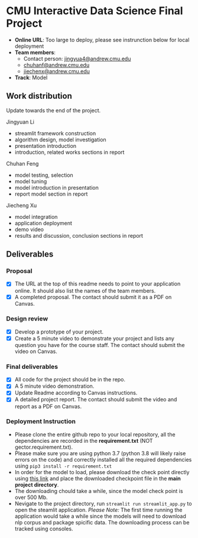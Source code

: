 # CMU Interactive Data Science Final Project

* **Online URL**: Too large to deploy, please see instrunction below for local deployment
* **Team members**:
  * Contact person: jingyua4@andrew.cmu.edu
  * chuhanf@andrew.cmu.edu
  * jiechenx@andrew.cmu.edu
* **Track**: Model

## Work distribution

Update towards the end of the project.

Jingyuan Li

- streamlit framework construction
- algorithm design, model investigation
- presentation introduction
- introduction, related works sections in report

Chuhan Feng

- model testing, selection
- model tuning
- model introduction in presentation
- report model section in report

Jiecheng Xu
- model integration
- application deployment
- demo video
- results and discussion, conclusion sections in report

## Deliverables

### Proposal

- [X] The URL at the top of this readme needs to point to your application online. It should also list the names of the team members.
- [X] A completed proposal. The contact should submit it as a PDF on Canvas.

### Design review

- [X] Develop a prototype of your project.
- [X] Create a 5 minute video to demonstrate your project and lists any question you have for the course staff. The contact should submit the video on Canvas.

### Final deliverables

- [X] All code for the project should be in the repo.
- [X] A 5 minute video demonstration.
- [X] Update Readme according to Canvas instructions.
- [x] A detailed project report. The contact should submit the video and report as a PDF on Canvas.

### Deployment Instruction
- Please clone the entire github repo to your local repository, all the dependencies are recorded in the **requirement.txt** (NOT gector.requirement.txt).
- Please make sure you are using python 3.7 (python 3.8 will likely raise errors on the code) and correctly installed all the required dependencies using
`pip3 install -r requirement.txt`
- In order for the model to load, please download the check point directly using [this link](https://grammarly-nlp-data-public.s3.amazonaws.com/gector/roberta_1_gector.th) and place the downloaded checkpoint file in the **main project directory**.
- The downloading chould take a while, since the model check point is over 500 Mb.
- Nevigate to the project directory, run `streamlit run streamlit_app.py` to open the steamlit application. 
*Please Note:* The first time running the application would take a while since the models will need to download nlp corpus and package spicific data. The downloading process can be tracked using consoles.


